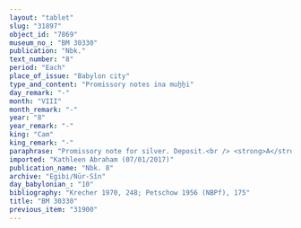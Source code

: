```yaml
---
layout: "tablet"
slug: "31897"
object_id: "7869"
museum_no_: "BM 30330"
publication: "Nbk."
text_number: "8"
period: "Each"
place_of_issue: "Babylon city"
type_and_content: "Promissory notes ina muẖẖi"
day_remark: "-"
month: "VIII"
month_remark: "-"
year: "8"
year_remark: "-"
king: "Cam"
king_remark: "-"
paraphrase: "Promissory note for silver. Deposit.<br /> <strong>A</strong> deposited 2 minas of silver with <strong>B</strong> who should return this amount of silver Kislīm (IX), without further delay. Witnesses.<br /> &nbsp;<br /> <strong>A </strong>= Itti-Marduk-balāṭu/Nab&ucirc;-ahhē-iddin//Egibi; <strong>B </strong>= Lī&scaron;ir/Nab&ucirc;-zeru-lī&scaron;ir//Nab&ucirc;nnāya"
imported: "Kathleen Abraham (07/01/2017)"
publication_name: "Nbk. 8"
archive: "Egibi/Nūr-Sîn"
day_babylonian_: "10"
bibliography: "Krecher 1970, 248; Petschow 1956 (NBPf), 175"
title: "BM 30330"
previous_item: "31900"
---
```

